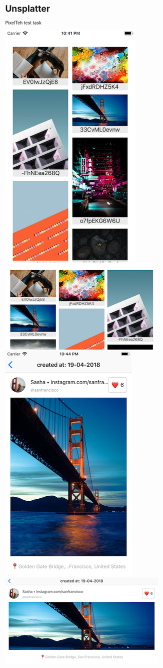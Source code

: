 # Unsplatter
PixelTeh test task

![alt text](https://github.com/kapinos/Unsplatter/blob/master/collection_portrait.png)
![alt text](https://github.com/kapinos/Unsplatter/blob/master/collection_landscape.png)
![alt text](https://github.com/kapinos/Unsplatter/blob/master/details_portrait.png)
![alt text](https://github.com/kapinos/Unsplatter/blob/master/details_landscape.png)

